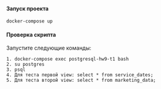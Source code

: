 #### Запуск проекта

    docker-compose up

#### Проверка скрипта 

Запустите следующие команды:    

    1. docker-compose exec postgresql-hw9-t1 bash
    2. su postgres
    3. psql
    4. Для теста первой view: select * from service_dates;    
    5. Для теста второй view: select * from marketing_data;    
